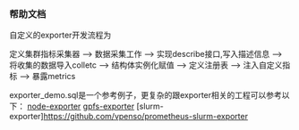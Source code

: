 ### 帮助文档

自定义的exporter开发流程为

定义集群指标采集器 --> 数据采集工作 --> 实现describe接口,写入描述信息 --> 将收集的数据导入colletc --> 结构体实例化赋值 --> 定义注册表 --> 注入自定义指标 --> 暴露metrics

exporter_demo.sql是一个参考例子，更复杂的跟exporter相关的工程可以参考以下：
[node-exporter](https://github.com/prometheus/node_exporter)
[gpfs-exporter](https://github.com/treydock/gpfs_exporter)
[slurm-exporter]https://github.com/vpenso/prometheus-slurm-exporter